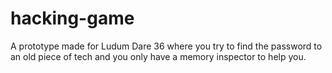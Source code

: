 # hacking-game
A prototype made for Ludum Dare 36 where you try to find the password to an old piece of tech and you only have a memory inspector to help you.
